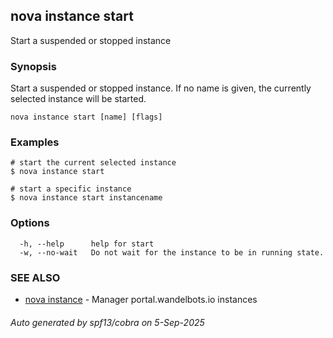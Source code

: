 ## nova instance start

Start a suspended or stopped instance

### Synopsis

Start a suspended or stopped instance.
If no name is given, the currently selected instance will be started.


```
nova instance start [name] [flags]
```

### Examples

```
# start the current selected instance
$ nova instance start

# start a specific instance
$ nova instance start instancename

```

### Options

```
  -h, --help      help for start
  -w, --no-wait   Do not wait for the instance to be in running state.
```

### SEE ALSO

* [nova instance](nova_instance.md)	 - Manager portal.wandelbots.io instances

###### Auto generated by spf13/cobra on 5-Sep-2025
